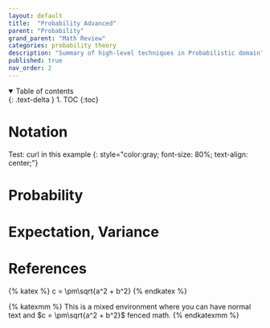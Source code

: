```yaml
---
layout: default
title:  "Probability Advanced"
parent: "Probability"
grand_parent: "Math Review"
categories: probability theory
description: "Summary of high-level techniques in Probabilistic domain"
published: true
nav_order: 2
---
```


<details open markdown="block">
  <summary>
    Table of contents
  </summary>
  {: .text-delta }
1. TOC
{:toc}
</details>

# Notation

Test: curl in this example
{: style="color:gray; font-size: 80%; text-align: center;"}

# Probability

# Expectation, Variance

# References
{% katex %}
c = \pm\sqrt{a^2 + b^2}
{% endkatex %}

{% katexmm %}
This is a mixed environment where you can have normal text and $c = \pm\sqrt{a^2 + b^2}$ fenced math.
{% endkatexmm %}
